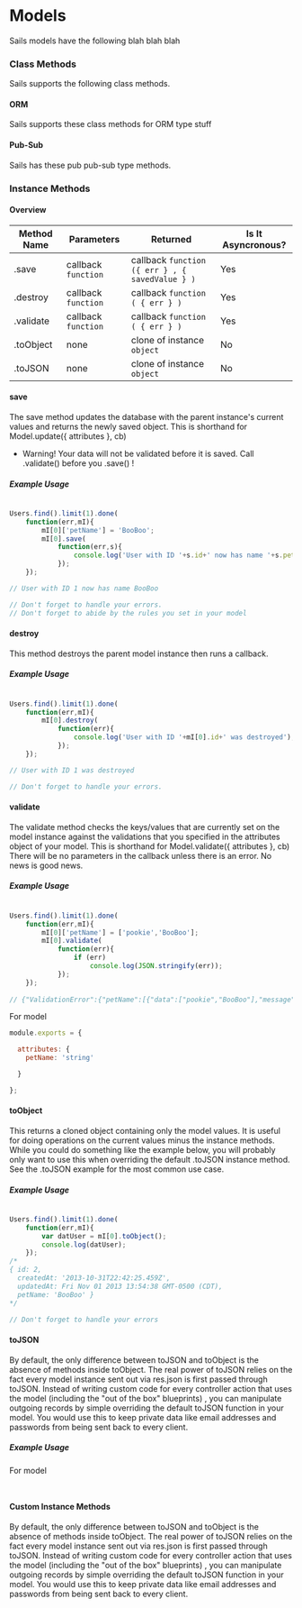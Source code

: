 Models
======
Sails models have the following blah blah blah


### Class Methods
Sails supports the following class methods.


#### ORM
Sails supports these class methods for ORM type stuff

#### Pub-Sub
Sails has these pub pub-sub type methods.  

### Instance Methods
#### Overview

| Method Name  |       Parameters     |                    Returned              |   Is It Asyncronous?  |
| ------------ | -------------------  | ---------------------------------------- | --------------------- |
|  .save       | callback ```function```  |  callback ```function ({ err } , { savedValue } )```     |       Yes    |
|  .destroy    | callback ```function```  |  callback ```function ( { err } )``` |       Yes     |
|  .validate   | callback ```function``` |  callback ```function ( { err } )``` |       Yes      |
|  .toObject   |      none            |  clone of instance ```object```                   |        No         |
|  .toJSON     |      none            |  clone of instance ```object```                 |        No         |


#### save

The save method updates the database with the parent instance's current values and returns the newly saved object. This is shorthand for Model.update({ attributes }, cb)
* Warning!  Your data will not be validated before it is saved.  Call .validate() before you .save() !

##### Example Usage

```javascript

Users.find().limit(1).done(
	function(err,mI){
		mI[0]['petName'] = 'BooBoo';
		mI[0].save(
			function(err,s){
				console.log('User with ID '+s.id+' now has name '+s.petName);
			});
	});

// User with ID 1 now has name BooBoo

// Don't forget to handle your errors.
// Don't forget to abide by the rules you set in your model

```

#### destroy

This method destroys the parent model instance then runs a callback.

##### Example Usage

```javascript

Users.find().limit(1).done(
	function(err,mI){
		mI[0].destroy(
			function(err){
				console.log('User with ID '+mI[0].id+' was destroyed');
			});
	});

// User with ID 1 was destroyed

// Don't forget to handle your errors.


```

#### validate

The validate method checks the keys/values that are currently set on the model instance against the validations that you specified in the attributes object of your model. This is shorthand for Model.validate({ attributes }, cb)
There will be no parameters in the callback unless there is an error.  No news is good news.

##### Example Usage

```javascript

Users.find().limit(1).done(
	function(err,mI){
		mI[0]['petName'] = ['pookie','BooBoo'];
		mI[0].validate(
			function(err){
				if (err)
					console.log(JSON.stringify(err));
			});
	});
	
// {"ValidationError":{"petName":[{"data":["pookie","BooBoo"],"message":"Validation error: \"pookie,BooBoo\" is not of type \"string\"","rule":"string"}]}}

```

For model

```javascript
module.exports = {

  attributes: {
  	petName: 'string'

  }

};
```

#### toObject

This returns a cloned object containing only the model values. It is useful for doing operations on the current values minus the instance methods.  While you could do something like the example below, you will probably only want to use this when overriding the default .toJSON instance method. See the .toJSON example for the most common use case.

##### Example Usage

```javascript

Users.find().limit(1).done(
	function(err,mI){
		var datUser = mI[0].toObject();
		console.log(datUser);
	});
/*
{ id: 2,
  createdAt: '2013-10-31T22:42:25.459Z',
  updatedAt: Fri Nov 01 2013 13:54:38 GMT-0500 (CDT),
  petName: 'BooBoo' }
*/

// Don't forget to handle your errors

```

#### toJSON

By default, the only difference between toJSON and toObject is the absence of methods inside toObject.  The real power of toJSON relies on the fact every model instance sent out via res.json is first passed through toJSON.  Instead of writing custom code for every controller action that uses the model (including the "out of the box" blueprints) , you can manipulate outgoing records by simple overriding the default toJSON function in your model.  You would use this to keep private data like email addresses and passwords from being sent back to every client.

##### Example Usage

For model

```javascript



```


#### Custom Instance Methods

By default, the only difference between toJSON and toObject is the absence of methods inside toObject.  The real power of toJSON relies on the fact every model instance sent out via res.json is first passed through toJSON.  Instead of writing custom code for every controller action that uses the model (including the "out of the box" blueprints) , you can manipulate outgoing records by simple overriding the default toJSON function in your model.  You would use this to keep private data like email addresses and passwords from being sent back to every client.
